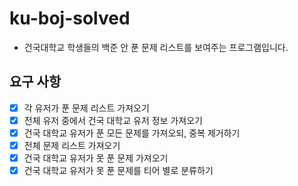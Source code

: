 # ku-boj-solved
- 건국대학교 학생들의 백준 안 푼 문제 리스트를 보여주는 프로그램입니다.

## 요구 사항
- [x] 각 유저가 푼 문제 리스트 가져오기
- [x] 전체 유저 중에서 건국 대학교 유저 정보 가져오기
- [x] 건국 대학교 유저가 푼 모든 문제를 가져오되, 중복 제거하기
- [x] 전체 문제 리스트 가져오기
- [x] 건국 대학교 유저가 못 푼 문제 가져오기
- [x] 건국 대학교 유저가 못 푼 문제를 티어 별로 분류하기